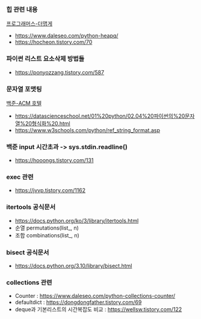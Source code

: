 ### 힙 관련 내용
[프로그래머스-더맵게](../../../tree/main/프로그래머스/lv2/42626.%E2%80%85더%E2%80%85맵게)
* https://www.daleseo.com/python-heapq/
* https://hocheon.tistory.com/70


### 파이썬 리스트 요소삭제 방법들
* https://ponyozzang.tistory.com/587

### 문자열 포맷팅 
[백준-ACM 호텔](../../../tree/main/백준/Bronze/10250.%E2%80%85ACM%E2%80%85호텔)
* https://datascienceschool.net/01%20python/02.04%20파이썬의%20문자열%20형식화%20.html
* https://www.w3schools.com/python/ref_string_format.asp

### 백준 input 시간초과 -> sys.stdin.readline()
* https://hooongs.tistory.com/131

### exec 관련
* https://jvvp.tistory.com/1162

### itertools 공식문서
* https://docs.python.org/ko/3/library/itertools.html
* 순열 permutations(list_, n)
* 조합 combinations(list_, n)

### bisect 공식문서 
* https://docs.python.org/3.10/library/bisect.html

### collections 관련
* Counter : https://www.daleseo.com/python-collections-counter/
* defaultdict : https://dongdongfather.tistory.com/69
* deque과 기본리스트의 시간복잡도 비교 : https://wellsw.tistory.com/122
